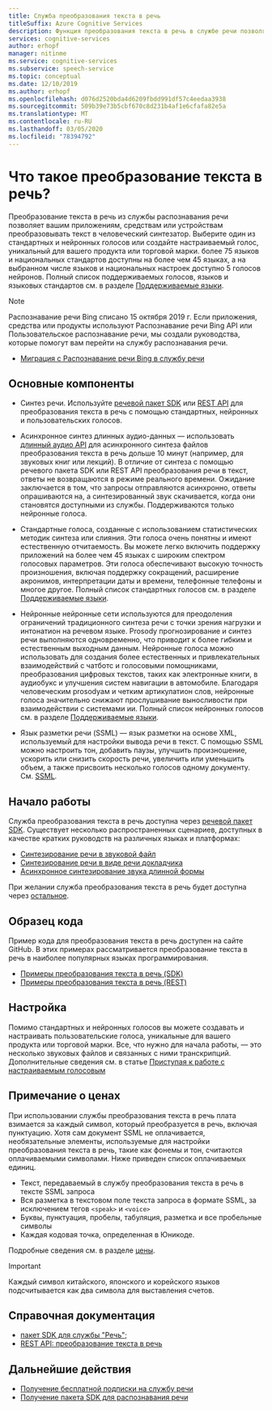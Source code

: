 ```yaml
---
title: Служба преобразования текста в речь
titleSuffix: Azure Cognitive Services
description: Функция преобразования текста в речь в службе речи позволяет приложениям, средствам и устройствам преобразовывать текст в естественные человеческие речевые функции. Выберите предустановленные голоса или создайте собственный пользовательский голос.
services: cognitive-services
author: erhopf
manager: nitinme
ms.service: cognitive-services
ms.subservice: speech-service
ms.topic: conceptual
ms.date: 12/10/2019
ms.author: erhopf
ms.openlocfilehash: d076d2520bda4d6209fbdd991df57c4eedaa3938
ms.sourcegitcommit: 509b39e73b5cbf670c8d231b4af1e6cfafa82e5a
ms.translationtype: MT
ms.contentlocale: ru-RU
ms.lasthandoff: 03/05/2020
ms.locfileid: "78394792"
---
```

# <a name="what-is-text-to-speech"></a>Что такое преобразование текста в речь?

Преобразование текста в речь из службы распознавания речи позволяет вашим приложениям, средствам или устройствам преобразовывать текст в человеческий синтезатор. Выберите один из стандартных и нейронных голосов или создайте настраиваемый голос, уникальный для вашего продукта или торговой марки. более 75 языков и национальных стандартов доступны на более чем 45 языках, а на выбранном числе языков и национальных настроек доступно 5 голосов нейронов. Полный список поддерживаемых голосов, языков и языковых стандартов см. в разделе [Поддерживаемые языки](language-support.md#text-to-speech).

> [!NOTE]
> Распознавание речи Bing списано 15 октября 2019 г. Если приложения, средства или продукты используют Распознавание речи Bing API или Пользовательское распознавание речи, мы создали руководства, которые помогут вам перейти на службу распознавания речи.
> - [Миграция с Распознавание речи Bing в службу речи](how-to-migrate-from-bing-speech.md)

## <a name="core-features"></a>Основные компоненты 

* Синтез речи. Используйте [речевой пакет SDK](quickstarts/text-to-speech-audio-file.md) или [REST API](rest-text-to-speech.md) для преобразования текста в речь с помощью стандартных, нейронных и пользовательских голосов.

* Асинхронное синтез длинных аудио-данных — использовать [длинный аудио API](long-audio-api.md) для асинхронного синтеза файлов преобразования текста в речь дольше 10 минут (например, для звуковых книг или лекций). В отличие от синтеза с помощью речевого пакета SDK или REST API преобразования речи в текст, ответы не возвращаются в режиме реального времени. Ожидание заключается в том, что запросы отправляются асинхронно, ответы опрашиваются на, а синтезированный звук скачивается, когда они становятся доступными из службы. Поддерживаются только нейронные голоса.

* Стандартные голоса, созданные с использованием статистических методик синтеза или слияния. Эти голоса очень понятны и имеют естественную отчитаемость. Вы можете легко включить поддержку приложений на более чем 45 языках с широким спектром голосовых параметров. Эти голоса обеспечивают высокую точность произношения, включая поддержку сокращений, расширение акронимов, интерпретации даты и времени, телефонные телефоны и многое другое. Полный список стандартных голосов см. в разделе [Поддерживаемые языки](language-support.md#text-to-speech).

* Нейронные нейронные сети используются для преодоления ограничений традиционного синтеза речи с точки зрения нагрузки и интонатион на речевом языке. Prosody прогнозирование и синтез речи выполняются одновременно, что приводит к более гибким и естественным выходным данным. Нейронные голоса можно использовать для создания более естественных и привлекательных взаимодействий с чатботс и голосовыми помощниками, преобразования цифровых текстов, таких как электронные книги, в аудиобукс и улучшения систем навигации в автомобиле. Благодаря человеческим prosodyам и четким артикулатион слов, нейронные голоса значительно снижают прослушивание выносливости при взаимодействии с системами ии. Полный список нейронных голосов см. в разделе [Поддерживаемые языки](language-support.md#text-to-speech).

* Язык разметки речи (SSML) — язык разметки на основе XML, используемый для настройки вывода речи в текст. С помощью SSML можно настроить тон, добавить паузы, улучшить произношение, ускорить или снизить скорость речи, увеличить или уменьшить объем, а также присвоить несколько голосов одному документу. См. [SSML](speech-synthesis-markup.md).

## <a name="get-started"></a>Начало работы

Служба преобразования текста в речь доступна через [речевой пакет SDK](speech-sdk.md). Существует несколько распространенных сценариев, доступных в качестве кратких руководств на различных языках и платформах:

* [Синтезирование речи в звуковой файл](quickstarts/text-to-speech-audio-file.md)
* [Синтезирование речи в виде речи докладчика](quickstarts/text-to-speech.md)
* [Асинхронное синтезирование звука длинной формы](quickstarts/text-to-speech/async-synthesis-long-form-audio.md)

При желании служба преобразования текста в речь будет доступна через [остальное](rest-text-to-speech.md).

## <a name="sample-code"></a>Образец кода

Пример кода для преобразования текста в речь доступен на сайте GitHub. В этих примерах рассматривается преобразование текста в речь в наиболее популярных языках программирования.

- [Примеры преобразования текста в речь (SDK)](https://github.com/Azure-Samples/cognitive-services-speech-sdk)
- [Примеры преобразования текста в речь (REST)](https://github.com/Azure-Samples/Cognitive-Speech-TTS)

## <a name="customization"></a>Настройка 

Помимо стандартных и нейронных голосов вы можете создавать и настраивать пользовательские голоса, уникальные для вашего продукта или торговой марки. Все, что нужно для начала работы, — это несколько звуковых файлов и связанных с ними транскрипций. Дополнительные сведения см. в статье [Приступая к работе с настраиваемым голосовым](how-to-custom-voice.md)

## <a name="pricing-note"></a>Примечание о ценах

При использовании службы преобразования текста в речь плата взимается за каждый символ, который преобразуется в речь, включая пунктуацию. Хотя сам документ SSML не оплачивается, необязательные элементы, используемые для настройки преобразования текста в речь, такие как фонемы и тон, считаются оплачиваемыми символами. Ниже приведен список оплачиваемых единиц.

- Текст, передаваемый в службу преобразования текста в речь в тексте SSML запроса
- Вся разметка в текстовом поле текста запроса в формате SSML, за исключением тегов `<speak>` и `<voice>`
- Буквы, пунктуация, пробелы, табуляция, разметка и все пробельные символы
- Каждая кодовая точка, определенная в Юникоде.

Подробные сведения см. в разделе [цены](https://azure.microsoft.com/pricing/details/cognitive-services/speech-services/).

> [!IMPORTANT]
> Каждый символ китайского, японского и корейского языков подсчитывается как два символа для выставления счетов.

## <a name="reference-docs"></a>Справочная документация

- [пакет SDK для службы "Речь"](speech-sdk.md);
- [REST API: преобразование текста в речь](rest-text-to-speech.md)

## <a name="next-steps"></a>Дальнейшие действия

- [Получение бесплатной подписки на службу речи](get-started.md)
- [Получение пакета SDK для распознавания речи](speech-sdk.md)
